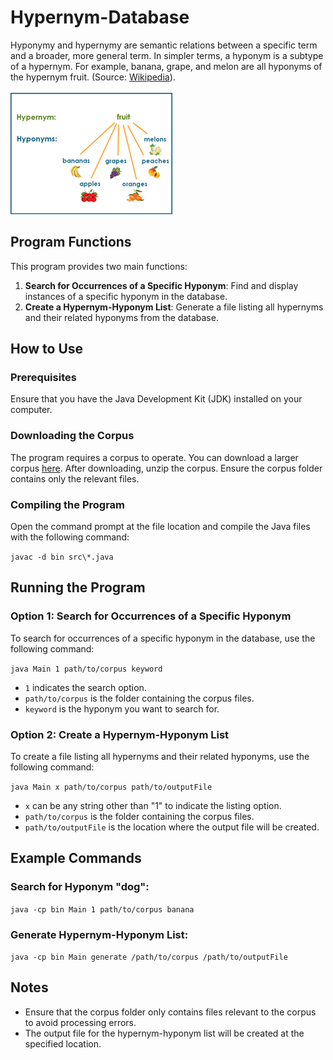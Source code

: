 # Hypernym-Database

Hyponymy and hypernymy are semantic relations between a specific term and a broader, more general term. In simpler terms, a hyponym is a subtype of a hypernym. For example, banana, grape, and melon are all hyponyms of the hypernym fruit. (Source: [Wikipedia](https://en.wikipedia.org/wiki/Hyponymy_and_hypernymy)).
<br></br>
<a href="https://github.com/AharonGross1/LexiLink/blob/main/assets/hype-img.png?raw=true">
    <img src="https://github.com/AharonGross1/LexiLink/blob/main/assets/hype-img.png?raw=true" alt="Hype Image">
</a>

## Program Functions

This program provides two main functions:

1. **Search for Occurrences of a Specific Hyponym**: Find and display instances of a specific hyponym in the database.
2. **Create a Hypernym-Hyponym List**: Generate a file listing all hypernyms and their related hyponyms from the database.

## How to Use

### Prerequisites

Ensure that you have the Java Development Kit (JDK) installed on your computer.

### Downloading the Corpus

The program requires a corpus to operate. You can download a larger corpus [here](https://drive.google.com/drive/folders/11aVnX9r-k5iy2GafZd-o5lBBgeNRuFDN?usp=sharing). After downloading, unzip the corpus. Ensure the corpus folder contains only the relevant files.

### Compiling the Program

Open the command prompt at the file location and compile the Java files with the following command:

```javac -d bin src\*.java```

## Running the Program

### Option 1: Search for Occurrences of a Specific Hyponym

To search for occurrences of a specific hyponym in the database, use the following command:

```java Main 1 path/to/corpus keyword```
- ```1``` indicates the search option.
- ```path/to/corpus``` is the folder containing the corpus files.
- ```keyword``` is the hyponym you want to search for.


### Option 2: Create a Hypernym-Hyponym List

To create a file listing all hypernyms and their related hyponyms, use the following command:

```java Main x path/to/corpus path/to/outputFile```
- ```x``` can be any string other than "1" to indicate the listing option.
- ```path/to/corpus``` is the folder containing the corpus files.
- ```path/to/outputFile``` is the location where the output file will be created.

## Example Commands
### Search for Hyponym "dog":
```java -cp bin Main 1 path/to/corpus banana```

### Generate Hypernym-Hyponym List:
```java -cp bin Main generate /path/to/corpus /path/to/outputFile```

## Notes
- Ensure that the corpus folder only contains files relevant to the corpus to avoid processing errors.
- The output file for the hypernym-hyponym list will be created at the specified location.
